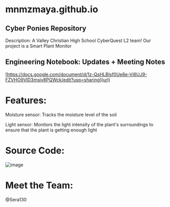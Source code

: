 # mnmzmaya.github.io

## Cyber Ponies Repository

Description: A Valley Christian High School CyberQuest L2 team! Our project is a Smart Plant Monitor 

## Engineering Notebook: Updates + Meeting Notes
[https://docs.google.com/document/d/1z-QsHLBlsf0Ue8e-Vi6UJ9-FZVHO9VlD3msjy8PQWck/edit?usp=sharing](url)

# Features:
Moisture sensor: Tracks the moisture level of the soil

Light sensor: Monitors the light intensity of the plant's surroundings to ensure that the plant is getting enough light

# Source Code:
![image](https://github.com/user-attachments/assets/04828285-47b2-49d1-bc0a-2e8be3071ebd)

# Meet the Team:
@Sera130
